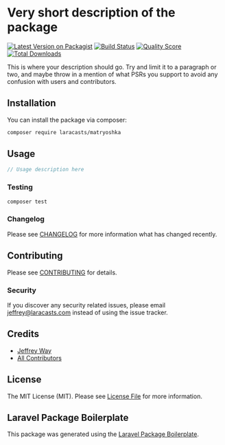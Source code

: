 # Very short description of the package

[![Latest Version on Packagist](https://img.shields.io/packagist/v/laracasts/matryoshka.svg?style=flat-square)](https://packagist.org/packages/laracasts/matryoshka)
[![Build Status](https://img.shields.io/travis/laracasts/matryoshka/master.svg?style=flat-square)](https://travis-ci.org/laracasts/matryoshka)
[![Quality Score](https://img.shields.io/scrutinizer/g/laracasts/matryoshka.svg?style=flat-square)](https://scrutinizer-ci.com/g/laracasts/matryoshka)
[![Total Downloads](https://img.shields.io/packagist/dt/laracasts/matryoshka.svg?style=flat-square)](https://packagist.org/packages/laracasts/matryoshka)

This is where your description should go. Try and limit it to a paragraph or two, and maybe throw in a mention of what PSRs you support to avoid any confusion with users and contributors.

## Installation

You can install the package via composer:

```bash
composer require laracasts/matryoshka
```

## Usage

``` php
// Usage description here
```

### Testing

``` bash
composer test
```

### Changelog

Please see [CHANGELOG](CHANGELOG.md) for more information what has changed recently.

## Contributing

Please see [CONTRIBUTING](CONTRIBUTING.md) for details.

### Security

If you discover any security related issues, please email jeffrey@laracasts.com instead of using the issue tracker.

## Credits

- [Jeffrey Way](https://github.com/laracasts)
- [All Contributors](../../contributors)

## License

The MIT License (MIT). Please see [License File](LICENSE.md) for more information.

## Laravel Package Boilerplate

This package was generated using the [Laravel Package Boilerplate](https://laravelpackageboilerplate.com).